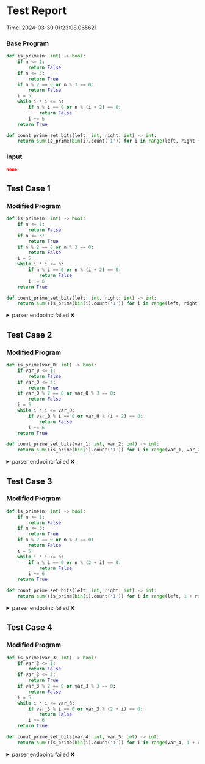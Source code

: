 # Test Report

Time: 2024-03-30 01:23:08.065621

### Base Program

```py
def is_prime(n: int) -> bool:
    if n <= 1:
        return False
    if n <= 3:
        return True
    if n % 2 == 0 or n % 3 == 0:
        return False
    i = 5
    while i * i <= n:
        if n % i == 0 or n % (i + 2) == 0:
            return False
        i += 6
    return True

def count_prime_set_bits(left: int, right: int) -> int:
    return sum(is_prime(bin(i).count('1')) for i in range(left, right + 1))
```

### Input

```json
None
```

## Test Case 1

### Modified Program

```py
def is_prime(n: int) -> bool:
    if n <= 1:
        return False
    if n <= 3:
        return True
    if n % 2 == 0 or n % 3 == 0:
        return False
    i = 5
    while i * i <= n:
        if n % i == 0 or n % (i + 2) == 0:
            return False
        i += 6
    return True

def count_prime_set_bits(left: int, right: int) -> int:
    return sum((is_prime(bin(i).count('1')) for i in range(left, right + 1)))
```

<details>
<summary>parser endpoint: failed ❌</summary>

Message: 
```
'NoneType' object has no attribute 'status_code'
```

Actual Output: None

</details>

## Test Case 2

### Modified Program

```py
def is_prime(var_0: int) -> bool:
    if var_0 <= 1:
        return False
    if var_0 <= 3:
        return True
    if var_0 % 2 == 0 or var_0 % 3 == 0:
        return False
    i = 5
    while i * i <= var_0:
        if var_0 % i == 0 or var_0 % (i + 2) == 0:
            return False
        i += 6
    return True

def count_prime_set_bits(var_1: int, var_2: int) -> int:
    return sum((is_prime(bin(i).count('1')) for i in range(var_1, var_2 + 1)))
```

<details>
<summary>parser endpoint: failed ❌</summary>

Message: 
```
'NoneType' object has no attribute 'status_code'
```

Actual Output: None

</details>

## Test Case 3

### Modified Program

```py
def is_prime(n: int) -> bool:
    if n <= 1:
        return False
    if n <= 3:
        return True
    if n % 2 == 0 or n % 3 == 0:
        return False
    i = 5
    while i * i <= n:
        if n % i == 0 or n % (2 + i) == 0:
            return False
        i += 6
    return True

def count_prime_set_bits(left: int, right: int) -> int:
    return sum((is_prime(bin(i).count('1')) for i in range(left, 1 + right)))
```

<details>
<summary>parser endpoint: failed ❌</summary>

Message: 
```
'NoneType' object has no attribute 'status_code'
```

Actual Output: None

</details>

## Test Case 4

### Modified Program

```py
def is_prime(var_3: int) -> bool:
    if var_3 <= 1:
        return False
    if var_3 <= 3:
        return True
    if var_3 % 2 == 0 or var_3 % 3 == 0:
        return False
    i = 5
    while i * i <= var_3:
        if var_3 % i == 0 or var_3 % (2 + i) == 0:
            return False
        i += 6
    return True

def count_prime_set_bits(var_4: int, var_5: int) -> int:
    return sum((is_prime(bin(i).count('1')) for i in range(var_4, 1 + var_5)))
```

<details>
<summary>parser endpoint: failed ❌</summary>

Message: 
```
'NoneType' object has no attribute 'status_code'
```

Actual Output: None

</details>


